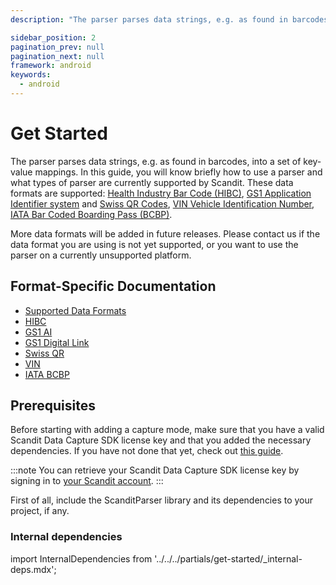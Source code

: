 ```yaml
---
description: "The parser parses data strings, e.g. as found in barcodes, into a set of key-value mappings. In this guide, you will know briefly how to use a parser and what types of parser are currently supported by Scandit. These data formats are supported: , and , , .                                                    "

sidebar_position: 2
pagination_prev: null
pagination_next: null
framework: android
keywords:
  - android
---
```


# Get Started

The parser parses data strings, e.g. as found in barcodes, into a set of key-value mappings. In this guide, you will know briefly how to use a parser and what types of parser are currently supported by Scandit. These data formats are supported: [Health Industry Bar Code (HIBC)](https://docs.scandit.com/7.6/data-capture-sdk/android/parser/hibc.html), [GS1 Application Identifier system](https://docs.scandit.com/7.6/data-capture-sdk/android/parser/gs1ai.html) and [Swiss QR Codes](https://docs.scandit.com/7.6/data-capture-sdk/android/parser/swissqr.html), [VIN Vehicle Identification Number](https://docs.scandit.com/7.6/data-capture-sdk/android/parser/vin.html), [IATA Bar Coded Boarding Pass (BCBP)](https://docs.scandit.com/7.6/data-capture-sdk/android/parser/iata-bcbp.html).

More data formats will be added in future releases. Please contact us if the data format you are using is not yet supported, or you want to use the parser on a currently unsupported platform.

## Format-Specific Documentation

- [Supported Data Formats](https://docs.scandit.com/7.6/data-capture-sdk/android/parser/formats.html)
- [HIBC](https://docs.scandit.com/7.6/data-capture-sdk/android/parser/hibc.html)
- [GS1 AI](https://docs.scandit.com/7.6/data-capture-sdk/android/parser/gs1ai.html)
- [GS1 Digital Link](https://docs.scandit.com/7.6/data-capture-sdk/android/parser/gs1-digital-link.html)
- [Swiss QR](https://docs.scandit.com/7.6/data-capture-sdk/android/parser/swissqr.html)
- [VIN](https://docs.scandit.com/7.6/data-capture-sdk/android/parser/vin.html)
- [IATA BCBP](https://docs.scandit.com/7.6/data-capture-sdk/android/parser/iata-bcbp.html)

## Prerequisites

Before starting with adding a capture mode, make sure that you have a valid Scandit Data Capture SDK license key and that you added the necessary dependencies. If you have not done that yet, check out [this guide](../add-sdk.md).

:::note
You can retrieve your Scandit Data Capture SDK license key by signing in to [your Scandit account](https://ssl.scandit.com/dashboard/sign-in).
:::

First of all, include the ScanditParser library and its dependencies to your project, if any.

### Internal dependencies

import InternalDependencies from '../../../partials/get-started/_internal-deps.mdx';

<InternalDependencies/>
